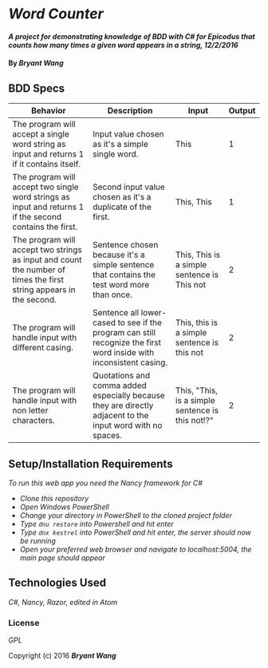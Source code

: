# _Word Counter_

#### _A project for demonstrating knowledge of BDD with C# for Epicodus that counts how many times a given word appears in a string, 12/2/2016_

#### By _**Bryant Wang**_

## BDD Specs

| Behavior                                                                                                           | Description                                                                                                        | Input                                            | Output |
|--------------------------------------------------------------------------------------------------------------------|--------------------------------------------------------------------------------------------------------------------|--------------------------------------------------|--------|
| The program will accept a single word string as input and returns 1 if it contains itself.                         | Input value chosen as it's a simple single word.                                                                   | This                                             | 1      |
| The program will accept two single word strings as input and returns 1 if the second contains the first.           | Second input value chosen as it's a duplicate of the first.                                                        | This, This                                       | 1      |
| The program will accept two strings as input and count the number of times the first string appears in the second. | Sentence chosen because it's a simple sentence that contains the test word more than once.                         | This, This is a simple sentence is This not      | 2      |
| The program will handle input with different casing.                                                               | Sentence all lower-cased to see if the program can still recognize the first word inside with inconsistent casing. | This, this is a simple sentence is this not      | 2      |
| The program will handle input with non letter characters.                                                          | Quotations and comma added especially because they are directly adjacent to the input word with no spaces.         | This, "This, is a simple sentence is this not!?" | 2      |

## Setup/Installation Requirements

_To run this web app you need the Nancy framework for C#_

* _Clone this repository_
* _Open Windows PowerShell_
* _Change your directory in PowerShell to the cloned project folder_
* _Type `dnu restore` into Powershell and hit enter_
* _Type `dnx kestrel` into PowerShell and hit enter, the server should now be running_
* _Open your preferred web browser and navigate to localhost:5004, the main page should appear_

## Technologies Used

_C#, Nancy, Razor, edited in Atom_

### License

*GPL*

Copyright (c) 2016 **_Bryant Wang_**
